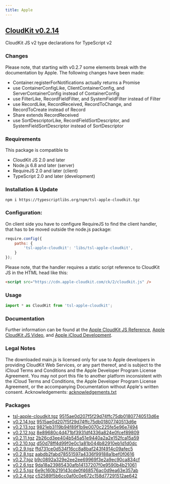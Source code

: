 ```yaml
---
title: Apple
---
```




## [CloudKit v0.2.14](tsl-apple-cloudkit/)
CloudKit JS v2 type declarations for TypeScript v2



### Changes
Please note, that starting with v0.2.7 some elements break with the
documentation by Apple. The following changes have been made:
- Container.registerForNotifications actually returns a Promise
- use ContainerConfigLike, ClientContainerConfig, and ServerContainerConfig
  instead of ContainerConfig
- use FilterLike, RecordFieldFilter, and SystemFieldFilter instead of Filter
- use RecordLike, RecordReceived, RecordToChange, and RecordToCreate instead of
  Record
- Share extends RecordReceived
- use SortDescriptorLike, RecordFieldSortDescriptor, and
  SystemFieldSortDescriptor instead of SortDescriptor



### Requirements
This package is compatible to
- CloudKit JS 2.0 and later
- Node.js 6.8 and later (server)
- RequireJS 2.0 and later (client)
- TypeScript 2.0 and later (development)



### Installation & Update
```Shell
npm i https://typescriptlibs.org/npm/tsl-apple-cloudkit.tgz
```



### Configuration:
On client side you have to configure RequireJS to find the client handler, that
has to be moved outside the node.js package:
```JavaScript
require.config({
	paths: {
		'tsl-apple-cloudkit': 'libs/tsl-apple-cloudkit',
	}
});
```
Please note, that the handler requires a static script reference to CloudKit JS
in the HTML head like this:
```HTML
<script src="https://cdn.apple-cloudkit.com/ck/2/cloudkit.js" />
```



### Usage
```TypeScript
import * as CloudKit from 'tsl-apple-cloudkit';
```



### Documentation
Further information can be found at the
[Apple CloudKit JS Reference](https://developer.apple.com/reference/cloudkitjs),
[Apple CloudKit JS Video](https://developer.apple.com/videos/play/wwdc2015/710/),
and [Apple iCloud Development](https://developer.apple.com/icloud/).



### Legal Notes
The downloaded main.js is licensed only for use to Apple developers in providing CloudKit Web Services, or any part thereof, and is subject to the iCloud Terms and Conditions and the Apple Developer Program License Agreement. You may not port this file to another platform inconsistent with the iCloud Terms and Conditions, the Apple Developer Program License Agreement, or the accompanying Documentation without Apple's written consent. Acknowledgements:
[acknowledgements.txt](https://cdn.apple-cloudkit.com/ck/2/acknowledgements.txt)



### Packages

- [tsl-apple-cloudkit.tgz](https://typescriptlibs.org/npm/tsl-apple-cloudkit.tgz)
  [9515ae0d207f5f29d74ffc75db01807740513d6e](https://typescriptlibs.org/npm/tsl-apple-cloudkit.sha1)
- [v0.2.14.tgz](https://typescriptlibs.org/npm/tsl-apple-cloudkit/v0.2.14.tgz)
  [9515ae0d207f5f29d74ffc75db01807740513d6e](https://typescriptlibs.org/npm/tsl-apple-cloudkit/v0.2.14.sha1)
- [v0.2.13.tgz](https://typescriptlibs.org/npm/tsl-apple-cloudkit/v0.2.13.tgz)
  [9821eb3119b94f89f1b9e0070c225fe5e96e7494](https://typescriptlibs.org/npm/tsl-apple-cloudkit/v0.2.13.sha1)
- [v0.2.12.tgz](https://typescriptlibs.org/npm/tsl-apple-cloudkit/v0.2.12.tgz)
  [8e89680c4d471bf3931df4336a824e0fcef89809](https://typescriptlibs.org/npm/tsl-apple-cloudkit/v0.2.12.sha1)
- [v0.2.11.tgz](https://typescriptlibs.org/npm/tsl-apple-cloudkit/v0.2.11.tgz)
  [2b26cd3ee404b545a51e9440a2a2e152fca15a59](https://typescriptlibs.org/npm/tsl-apple-cloudkit/v0.2.11.sha1)
- [v0.2.10.tgz](https://typescriptlibs.org/npm/tsl-apple-cloudkit/v0.2.10.tgz)
  [d50d78ff4d99f0e0c1a81b044b82910eb1d1d0dc](https://typescriptlibs.org/npm/tsl-apple-cloudkit/v0.2.10.sha1)
- [v0.2.9.tgz](https://typescriptlibs.org/npm/tsl-apple-cloudkit/v0.2.9.tgz)
  [ffd731ce0d534f16cc8a8baf243f4914c09afec5](https://typescriptlibs.org/npm/tsl-apple-cloudkit/v0.2.9.sha1)
- [v0.2.8.tgz](https://typescriptlibs.org/npm/tsl-apple-cloudkit/v0.2.8.tgz)
  [aabdb2fabd78551597a4336f99188a1bef0f0616](https://typescriptlibs.org/npm/tsl-apple-cloudkit/v0.2.8.sha1)
- [v0.2.7.tgz](https://typescriptlibs.org/npm/tsl-apple-cloudkit/v0.2.7.tgz)
  [b9c0892a329e2ee2ee69969f3e2a9ec90ca834cf](https://typescriptlibs.org/npm/tsl-apple-cloudkit/v0.2.7.sha1)
- [v0.2.6.tgz](https://typescriptlibs.org/npm/tsl-apple-cloudkit/v0.2.6.tgz)
  [9da18a23985430afb14137207f0e9590b4b21061](https://typescriptlibs.org/npm/tsl-apple-cloudkit/v0.2.6.sha1)
- [v0.2.5.tgz](https://typescriptlibs.org/npm/tsl-apple-cloudkit/v0.2.5.tgz)
  [6e9c160b219143cde0f468576ac0d9ea63e357ab](https://typescriptlibs.org/npm/tsl-apple-cloudkit/v0.2.5.sha1)
- [v0.2.4.tgz](https://typescriptlibs.org/npm/tsl-apple-cloudkit/v0.2.4.tgz)
  [c52589f5b6cc0af0c0e672c158d77291512ae642](https://typescriptlibs.org/npm/tsl-apple-cloudkit/v0.2.4.sha1)
